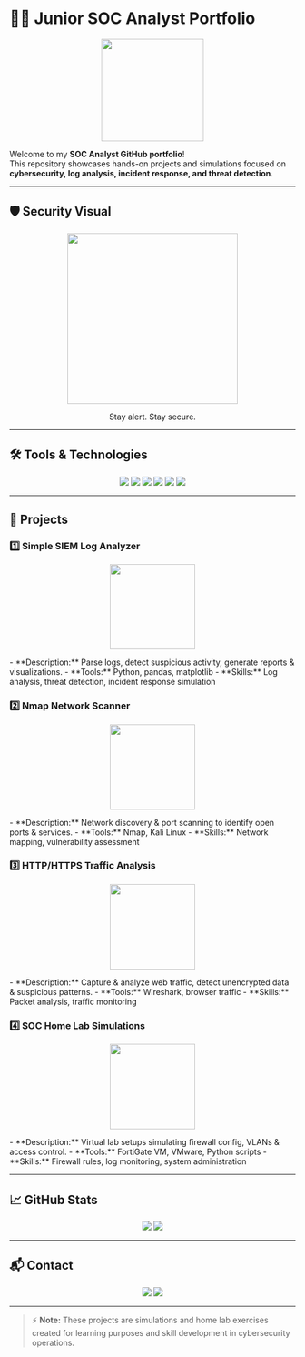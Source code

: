 # 👨‍💻 Junior SOC Analyst Portfolio

<p align="center">
  <img src="https://cdn.pixabay.com/photo/2017/12/10/14/47/cyber-3015992_1280.png" width="180"/>
</p>

Welcome to my **SOC Analyst GitHub portfolio**!  
This repository showcases hands-on projects and simulations focused on **cybersecurity, log analysis, incident response, and threat detection**.

---

## 🛡 Security Visual
<p align="center">
  <img src="https://cdn.pixabay.com/photo/2017/01/20/00/30/hacker-1990380_1280.png" width="300"/>
</p>
<p align="center">Stay alert. Stay secure.</p>

---

## 🛠 Tools & Technologies

<p align="center">
  <img src="https://img.shields.io/badge/Python-3776AB?style=for-the-badge&logo=python&logoColor=white"/>
  <img src="https://img.shields.io/badge/.NET-512BD4?style=for-the-badge&logo=.net&logoColor=white"/>
  <img src="https://img.shields.io/badge/SQL-4479A1?style=for-the-badge&logo=mysql&logoColor=white"/>
  <img src="https://img.shields.io/badge/Angular-DD0031?style=for-the-badge&logo=angular&logoColor=white"/>
  <img src="https://img.shields.io/badge/Kali%20Linux-557C94?style=for-the-badge&logo=kali-linux&logoColor=white"/>
  <img src="https://img.shields.io/badge/Splunk-F26822?style=for-the-badge&logo=splunk&logoColor=white"/>
</p>

---

## 📂 Projects

### 1️⃣ Simple SIEM Log Analyzer
<p align="center">
  <img src="https://cdn.pixabay.com/photo/2017/09/14/03/33/log-2742660_1280.png" width="150"/>
</p>
- **Description:** Parse logs, detect suspicious activity, generate reports & visualizations.  
- **Tools:** Python, pandas, matplotlib  
- **Skills:** Log analysis, threat detection, incident response simulation  

### 2️⃣ Nmap Network Scanner
<p align="center">
  <img src="https://cdn.pixabay.com/photo/2017/06/23/18/08/network-2436409_1280.png" width="150"/>
</p>
- **Description:** Network discovery & port scanning to identify open ports & services.  
- **Tools:** Nmap, Kali Linux  
- **Skills:** Network mapping, vulnerability assessment  

### 3️⃣ HTTP/HTTPS Traffic Analysis
<p align="center">
  <img src="https://cdn.pixabay.com/photo/2017/03/30/12/36/network-2185023_1280.png" width="150"/>
</p>
- **Description:** Capture & analyze web traffic, detect unencrypted data & suspicious patterns.  
- **Tools:** Wireshark, browser traffic  
- **Skills:** Packet analysis, traffic monitoring  

### 4️⃣ SOC Home Lab Simulations
<p align="center">
  <img src="https://cdn.pixabay.com/photo/2018/03/23/13/17/firewall-3258255_1280.png" width="150"/>
</p>
- **Description:** Virtual lab setups simulating firewall config, VLANs & access control.  
- **Tools:** FortiGate VM, VMware, Python scripts  
- **Skills:** Firewall rules, log monitoring, system administration  

---

## 📈 GitHub Stats
<p align="center">
  <img src="https://github-readme-stats.vercel.app/api?username=nazlinuresmeray079&show_icons=true&theme=radical"/>
  <img src="https://github-readme-stats.vercel.app/api/top-langs/?username=nazlinuresmeray079&layout=compact&theme=radical"/>
</p>

---

## 📬 Contact
<p align="center">
  <a href="mailto:nazliinuresmeray079@gmail.com"><img src="https://img.shields.io/badge/Email-D14836?style=for-the-badge&logo=gmail&logoColor=white"/></a>
  <a href="https://www.linkedin.com/in/nazlinuresmeray/"><img src="https://img.shields.io/badge/LinkedIn-0A66C2?style=for-the-badge&logo=linkedin&logoColor=white"/></a>
</p>

---

> ⚡ **Note:** These projects are simulations and home lab exercises created for learning purposes and skill development in cybersecurity operations.
